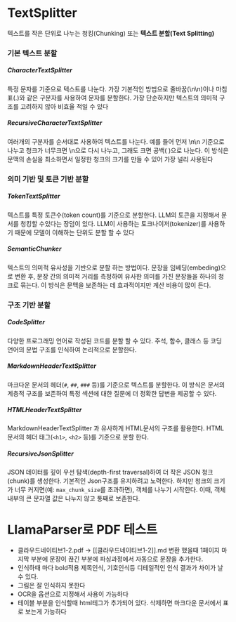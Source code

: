 

# TextSplitter
텍스트를 작은 단위로 나누는 청킹(Chunking) 또는 **텍스트 분할(Text Splitting)** 


### 기본 텍스트 분할
##### CharacterTextSplitter
특정 문자를 기준으로 텍스트를 나눈다. 가장 기본적인 방법으로 줄바꿈(\n\n)이나
마침표(.)와 같은 구분자를 사용하여 문자를 분할한다. 가장 단순하지만 텍스트의 의미적 구조를 고려하지 않아 비효율 적일 수 있다

##### RecursiveCharacterTextSplitter
여러개의 구분자를 순서대로 사용하여 텍스트를 나눈다. 예를 들어 먼저 \n\n 기준으로 나누고 청크가 너무크면 \n으로 다시 나누고, 그래도 크면 공백( )으로 나눈다. 이 방식은 문맥의 손실을 최소하면서 일정한 청크의 크기를 만들 수 있어 가장 널리 사용된다


### 의미 기반 및 토큰 기반 분할 
##### TokenTextSplitter
텍스트를 특정 토큰수(token count)를 기준으로 분할한다. LLM의 토큰을 지정해서 문서를 청킹할 수있다는 장덤이 있다. LLM이 사용하는 토크나이저(tokenizer)를 사용하기 때문에 모델이 이해하는 단위도 분할 할 수 있다

##### SemanticChunker
텍스트의 의미적 유사성을 기반으로 분할 하는 방법이다. 문장을 임베딩(embeding)으로 변환 후, 문장 간의 의미적 거리를 측정하여 유사한 의미를 가진 문장들을 하나의 청크로 묶는다. 이 방식은 문맥을 보존하는 데 효과적이지만 계산 비용이 많이 든다.



### 구조 기반 분할
##### CodeSplitter
다양한 프로그래밍 언어로 작성된 코드를 분할 할 수 있다.  주석, 함수, 클래스 등 코딩 언어의 문법 구조를 인식하여 논리적으로 분할한다.

##### MarkdownHeaderTextSplitter
마크다운 문서의 헤더(`#`, `##`, `###` 등)를 기준으로 텍스트를 분할한다. 이 방식은 문서의 계층적 구조를 보존하여 특정 섹션에 대한 질문에 더 정확한 답변을 제공할 수 있다.

##### HTMLHeaderTextSplitter
MarkdownHeaderTextSplitter 과 유사하게 HTML문서의 구조를 활용한다. HTML 문서의 헤더 태그(`<h1>`, `<h2>` 등)를 기준으로 분할 한다.

##### RecursiveJsonSplitter
JSON 데이터를 깊이 우선 탐색(depth-first traversal)하여 더 작은 JSON 청크(chunk)를 생성한다. 
기본적인 Json구조를 유지하려고 노력한다. 하지만 청크의 크기가 너무 커지면(예: `max_chunk_size`를 초과하면), 객체를 나누기 시작한다. 이때, 객체 내부의 큰 문자열 값은 나누지 않고 통째로 보존한다.


# LlamaParser로 PDF 테스트
- 클라우드네이티브1-2.pdf -> [[클라우드네이티브1-2]].md 변환 했을때 1페이지 마지막 부분에 문장이 끊긴 부분에 파싱과정에서 자동으로 문장을 추가한다.
- 인식하때 마다 bold적용 제목인식, 기호인식등 디테일적인 인식 결과가 차이가 날 수 있다.
- 그림은 잘 인식하지 못한다
- OCR을 옵션으로 지정해서 사용이 가능하다
- 테이블 부분을 인식할때 html테그가 추가되어 있다. 삭제하면 마크다운 문서에서 표로 보는게 가능하다
